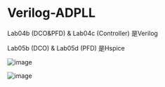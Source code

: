 # Verilog-ADPLL

Lab04b (DCO&PFD) & Lab04c (Controller) 是Verilog

Lab05b (DCO) & Lab05d (PFD) 是Hspice

![image](https://user-images.githubusercontent.com/64843338/159724339-f836c951-9a2f-4573-9ca7-57cad3e9b70a.png)

![image](https://user-images.githubusercontent.com/64843338/159725853-ed5c9e43-1537-4c58-a182-0bdbed34fa80.png)



